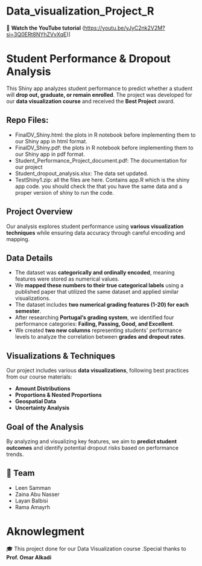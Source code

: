 # Data_visualization_Project_R 

📌 **Watch the YouTube tutorial** (https://youtu.be/yJyC2nk2V2M?si=3Q0ERt8NYhZVvXqE)]  

# **Student Performance & Dropout Analysis**  

This Shiny app analyzes student performance to predict whether a student will **drop out, graduate, or remain enrolled**. The project was developed for our **data visualization course** and received the **Best Project** award.  

## Repo Files:
- FinalDV_Shiny.html: the plots in R notebook before implementing them to our Shiny app in html format.
- FinalDV_Shiny.pdf: the plots in R notebook before implementing them to our Shiny app in pdf format.
- Student_Performance_Project_document.pdf: The documentation for our project
- Student_dropout_analysis.xlsx: The data set updated.
- TestShiny1.zip: all the files are here. Contains app.R which is the shiny app code. you should check the that you have the same data and a proper version of shiny to run the code.

## **Project Overview**  
Our analysis explores student performance using **various visualization techniques** while ensuring data accuracy through careful encoding and mapping.  

## **Data Details**  
- The dataset was **categorically and ordinally encoded**, meaning features were stored as numerical values.  
- We **mapped these numbers to their true categorical labels** using a published paper that utilized the same dataset and applied similar visualizations.  
- The dataset includes **two numerical grading features (1-20) for each semester**.  
- After researching **Portugal’s grading system**, we identified four performance categories: **Failing, Passing, Good, and Excellent**.  
- We created **two new columns** representing students' performance levels to analyze the correlation between **grades and dropout rates**.  

## **Visualizations & Techniques**  
Our project includes various **data visualizations**, following best practices from our course materials:  
- **Amount Distributions**  
- **Proportions & Nested Proportions**  
- **Geospatial Data**  
- **Uncertainty Analysis**  

## **Goal of the Analysis**  
By analyzing and visualizing key features, we aim to **predict student outcomes** and identify potential dropout risks based on performance trends.  

## 👥 **Team**  
- Leen Samman
- Zaina Abu Nasser
- Layan Balbisi
- Rama Amayrh

# Aknowlegment

🎓 This project done for our Data Visualization course .Special thanks to **Prof. Omar Alkadi**  


